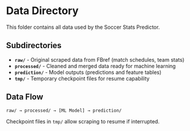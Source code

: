 # Data Directory

This folder contains all data used by the Soccer Stats Predictor.

## Subdirectories

- **`raw/`** - Original scraped data from FBref (match schedules, team stats)
- **`processed/`** - Cleaned and merged data ready for machine learning
- **`prediction/`** - Model outputs (predictions and feature tables)
- **`tmp/`** - Temporary checkpoint files for resume capability

## Data Flow

```
raw/ → processed/ → [ML Model] → prediction/
```

Checkpoint files in `tmp/` allow scraping to resume if interrupted.

